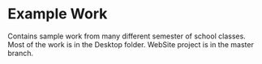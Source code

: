 # Example Work
Contains sample work from many different semester of school classes. Most of the work is in the Desktop folder. WebSite project is in the master branch.

